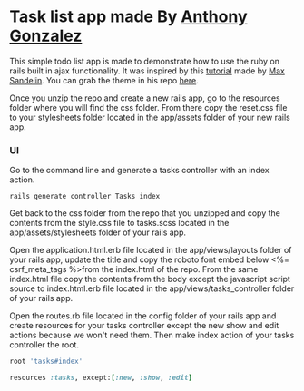 # Task list app made By [Anthony Gonzalez](https://github.com/darkdevilish)

This simple todo list app is made to demonstrate how to use the ruby on rails built in ajax functionality. It was inspired by this [tutorial](https://www.youtube.com/watch?v=2wCpkOk2uCg) made by [Max Sandelin](https://github.com/themaxsandelin). You can grab the theme in his repo [here](https://github.com/themaxsandelin/todo).

Once you unzip the repo and create a new rails app, go to the resources folder where you will find the css folder. From there copy the reset.css file to your stylesheets folder located in the app/assets folder of your new rails app.

### UI

Go to the command line and generate a tasks controller with an index action.

```console
rails generate controller Tasks index
```

Get back to the css folder from the repo that you unzipped and copy the contents from the style.css file to tasks.scss located in the app/assets/stylesheets folder of your rails app.

Open the application.html.erb file located in the app/views/layouts folder of your rails app, update the title and copy the roboto font embed below <%= csrf_meta_tags %>from the index.html of the repo. From the same index.html file copy the contents from the body except the javascript script source to index.html.erb file located in the app/views/tasks_controller folder of your rails app.

Open the routes.rb file located in the config folder of your rails app and create resources for your tasks controller except the new show and edit actions because we won't need them. Then make index action of your tasks controller the root.

```ruby
root 'tasks#index'

resources :tasks, except:[:new, :show, :edit]
```

